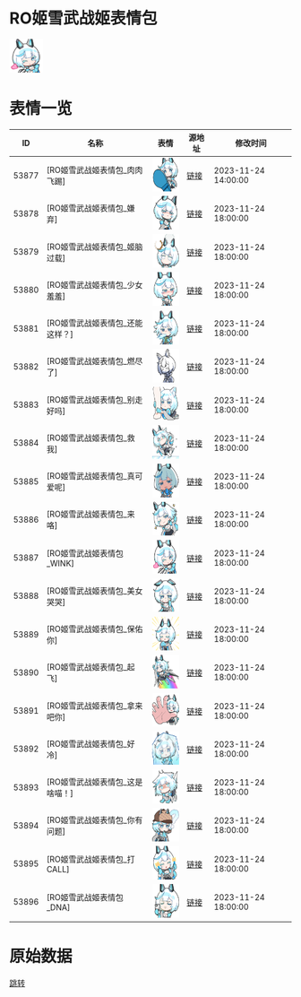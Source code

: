 # RO姬雪武战姬表情包

<img src="./cover.png" height="60" alt="cover" />

# 表情一览

|ID|名称|表情|源地址|修改时间|
|----|----|----|----|----|
|53877|[RO姬雪武战姬表情包_肉肉飞踢]|<img src="./pic/053877_%5BRO姬雪武战姬表情包_肉肉飞踢%5D.png" height="60" alt="肉肉飞踢"/>|[链接](https://i0.hdslb.com/bfs/garb/091aaf868df68800d01a4720effebabe81f6a810.png)|2023-11-24 14:00:00|
|53878|[RO姬雪武战姬表情包_嫌弃]|<img src="./pic/053878_%5BRO姬雪武战姬表情包_嫌弃%5D.png" height="60" alt="嫌弃"/>|[链接](https://i0.hdslb.com/bfs/garb/a5badc3748b0179d48039e7fdc8228d40e605963.png)|2023-11-24 18:00:00|
|53879|[RO姬雪武战姬表情包_姬脑过载]|<img src="./pic/053879_%5BRO姬雪武战姬表情包_姬脑过载%5D.png" height="60" alt="姬脑过载"/>|[链接](https://i0.hdslb.com/bfs/garb/8d5cec5fa5e999e4d1a710157d922a0ed60c2880.png)|2023-11-24 18:00:00|
|53880|[RO姬雪武战姬表情包_少女羞羞]|<img src="./pic/053880_%5BRO姬雪武战姬表情包_少女羞羞%5D.png" height="60" alt="少女羞羞"/>|[链接](https://i0.hdslb.com/bfs/garb/574c844b3f9d823858bc0911355c09adf678c846.png)|2023-11-24 18:00:00|
|53881|[RO姬雪武战姬表情包_还能这样？]|<img src="./pic/053881_%5BRO姬雪武战姬表情包_还能这样？%5D.png" height="60" alt="还能这样？"/>|[链接](https://i0.hdslb.com/bfs/garb/3ae1c291724388e8d0c345b01d684069a3c891d6.png)|2023-11-24 18:00:00|
|53882|[RO姬雪武战姬表情包_燃尽了]|<img src="./pic/053882_%5BRO姬雪武战姬表情包_燃尽了%5D.png" height="60" alt="燃尽了"/>|[链接](https://i0.hdslb.com/bfs/garb/9c72321e625730692aa8e64c680bce96c6e945ac.png)|2023-11-24 18:00:00|
|53883|[RO姬雪武战姬表情包_别走好吗]|<img src="./pic/053883_%5BRO姬雪武战姬表情包_别走好吗%5D.png" height="60" alt="别走好吗"/>|[链接](https://i0.hdslb.com/bfs/garb/fd3e3acdaf1568e13243171c6e8717ada5ca8986.png)|2023-11-24 18:00:00|
|53884|[RO姬雪武战姬表情包_救我]|<img src="./pic/053884_%5BRO姬雪武战姬表情包_救我%5D.png" height="60" alt="救我"/>|[链接](https://i0.hdslb.com/bfs/garb/2237707b43f4510ce2e5da995d457ed5a0777da5.png)|2023-11-24 18:00:00|
|53885|[RO姬雪武战姬表情包_真可爱呢]|<img src="./pic/053885_%5BRO姬雪武战姬表情包_真可爱呢%5D.png" height="60" alt="真可爱呢"/>|[链接](https://i0.hdslb.com/bfs/garb/a14d3c460d2a93c16dc28b1349cbc28c55bd6194.png)|2023-11-24 18:00:00|
|53886|[RO姬雪武战姬表情包_来咯]|<img src="./pic/053886_%5BRO姬雪武战姬表情包_来咯%5D.png" height="60" alt="来咯"/>|[链接](https://i0.hdslb.com/bfs/garb/0041b848808edefa1a9a59e89b69c466f22264f7.png)|2023-11-24 18:00:00|
|53887|[RO姬雪武战姬表情包_WINK]|<img src="./pic/053887_%5BRO姬雪武战姬表情包_WINK%5D.png" height="60" alt="WINK"/>|[链接](https://i0.hdslb.com/bfs/garb/f5196d4fbce1281739319b94d507a07b014ce27c.png)|2023-11-24 18:00:00|
|53888|[RO姬雪武战姬表情包_美女哭哭]|<img src="./pic/053888_%5BRO姬雪武战姬表情包_美女哭哭%5D.png" height="60" alt="美女哭哭"/>|[链接](https://i0.hdslb.com/bfs/garb/50173d74618bb8353c753d1e0bc8a7e993efb719.png)|2023-11-24 18:00:00|
|53889|[RO姬雪武战姬表情包_保佑你]|<img src="./pic/053889_%5BRO姬雪武战姬表情包_保佑你%5D.png" height="60" alt="保佑你"/>|[链接](https://i0.hdslb.com/bfs/garb/aa6a0659d71f20d7965d1cbc349e4ed9d28e0763.png)|2023-11-24 18:00:00|
|53890|[RO姬雪武战姬表情包_起飞]|<img src="./pic/053890_%5BRO姬雪武战姬表情包_起飞%5D.png" height="60" alt="起飞"/>|[链接](https://i0.hdslb.com/bfs/garb/6282576489f84f772f806bd3a07cb890322bb4c6.png)|2023-11-24 18:00:00|
|53891|[RO姬雪武战姬表情包_拿来吧你]|<img src="./pic/053891_%5BRO姬雪武战姬表情包_拿来吧你%5D.png" height="60" alt="拿来吧你"/>|[链接](https://i0.hdslb.com/bfs/garb/c36117655bc1bf356333deb5ab5f215dd73f2e9c.png)|2023-11-24 18:00:00|
|53892|[RO姬雪武战姬表情包_好冷]|<img src="./pic/053892_%5BRO姬雪武战姬表情包_好冷%5D.png" height="60" alt="好冷"/>|[链接](https://i0.hdslb.com/bfs/garb/4688b958f4d922609b66a906cd62e023ebf2e74d.png)|2023-11-24 18:00:00|
|53893|[RO姬雪武战姬表情包_这是啥喵！]|<img src="./pic/053893_%5BRO姬雪武战姬表情包_这是啥喵！%5D.png" height="60" alt="这是啥喵！"/>|[链接](https://i0.hdslb.com/bfs/garb/879e40fae649a378206fe9b7eec8c4b6fcbbcff6.png)|2023-11-24 18:00:00|
|53894|[RO姬雪武战姬表情包_你有问题]|<img src="./pic/053894_%5BRO姬雪武战姬表情包_你有问题%5D.png" height="60" alt="你有问题"/>|[链接](https://i0.hdslb.com/bfs/garb/3c7a69641c8d6768ddfaf11c3b3f9a89ac9234ac.png)|2023-11-24 18:00:00|
|53895|[RO姬雪武战姬表情包_打CALL]|<img src="./pic/053895_%5BRO姬雪武战姬表情包_打CALL%5D.png" height="60" alt="打CALL"/>|[链接](https://i0.hdslb.com/bfs/garb/51e2722b29070d50bb08393c5cd5ccfa62e469ee.png)|2023-11-24 18:00:00|
|53896|[RO姬雪武战姬表情包_DNA]|<img src="./pic/053896_%5BRO姬雪武战姬表情包_DNA%5D.png" height="60" alt="DNA"/>|[链接](https://i0.hdslb.com/bfs/garb/84b250b223b4a76d30b076a359945f632203d4c5.png)|2023-11-24 18:00:00|

# 原始数据

[跳转](./raw.json)

